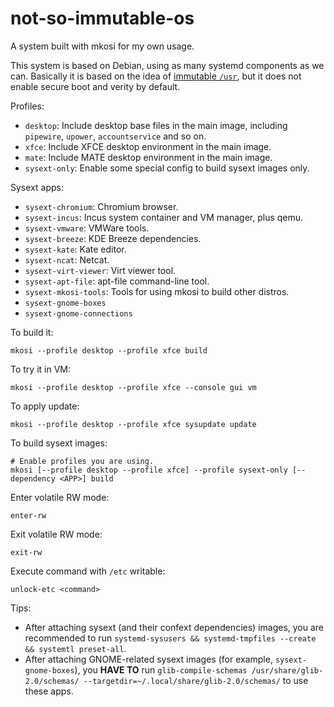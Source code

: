 # not-so-immutable-os
A system built with mkosi for my own usage.

This system is based on Debian, using as many systemd components as we can. Basically it is based on the idea of [immutable `/usr`](https://0pointer.net/blog/fitting-everything-together.html), but it does not enable secure boot and verity by default.

Profiles:
- `desktop`: Include desktop base files in the main image, including `pipewire`, `upower`, `accountservice` and so on.
- `xfce`: Include XFCE desktop environment in the main image.
- `mate`: Include MATE desktop environment in the main image.
- `sysext-only`: Enable some special config to build sysext images only.

Sysext apps:
- `sysext-chromium`: Chromium browser.
- `sysext-incus`: Incus system container and VM manager, plus qemu.
- `sysext-vmware`: VMWare tools.
- `sysext-breeze`: KDE Breeze dependencies.
- `sysext-kate`: Kate editor.
- `sysext-ncat`: Netcat.
- `sysext-virt-viewer`: Virt viewer tool.
- `sysext-apt-file`: apt-file command-line tool.
- `sysext-mkosi-tools`: Tools for using mkosi to build other distros.
- `sysext-gnome-boxes`
- `sysext-gnome-connections`

To build it:

```
mkosi --profile desktop --profile xfce build
```

To try it in VM:

```
mkosi --profile desktop --profile xfce --console gui vm
```

To apply update:

```
mkosi --profile desktop --profile xfce sysupdate update
```

To build sysext images:

```
# Enable profiles you are using.
mkosi [--profile desktop --profile xfce] --profile sysext-only [--dependency <APP>] build
```

Enter volatile RW mode:
```
enter-rw
```

Exit volatile RW mode:
```
exit-rw
```

Execute command with `/etc` writable:
```
unlock-etc <command>
```

Tips:
- After attaching sysext (and their confext dependencies) images, you are recommended to run `systemd-sysusers && systemd-tmpfiles --create && systemtl preset-all`.
- After attaching GNOME-related sysext images (for example, `sysext-gnome-boxes`), you **HAVE TO** run `glib-compile-schemas /usr/share/glib-2.0/schemas/ --targetdir=~/.local/share/glib-2.0/schemas/` to use these apps.
